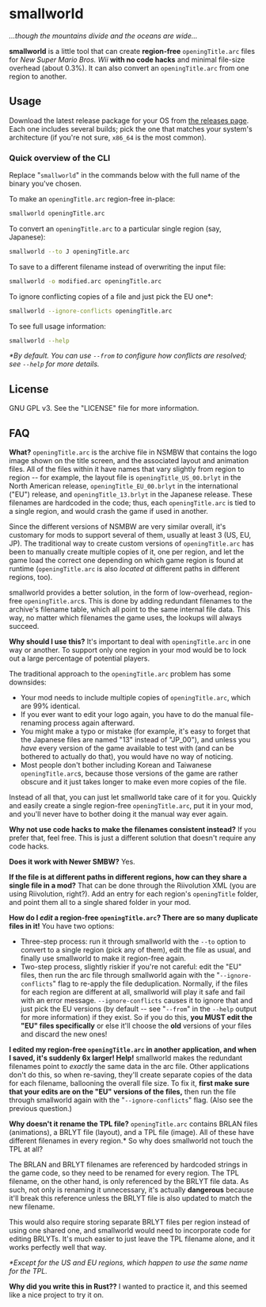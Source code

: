 # smallworld

*...though the mountains divide and the oceans are wide...*

**smallworld** is a little tool that can create **region-free** `openingTitle.arc` files for *New Super Mario Bros. Wii* **with no code hacks** and minimal file-size overhead (about 0.3%). It can also convert an `openingTitle.arc` from one region to another.

## Usage

Download the latest release package for your OS from [the releases page](https://github.com/RoadrunnerWMC/smallworld/releases). Each one includes several builds; pick the one that matches your system's architecture (if you're not sure, `x86_64` is the most common).

### Quick overview of the CLI

Replace "`smallworld`" in the commands below with the full name of the binary you've chosen.

To make an `openingTitle.arc` region-free in-place:

```sh
smallworld openingTitle.arc
```

To convert an `openingTitle.arc` to a particular single region (say, Japanese):

```sh
smallworld --to J openingTitle.arc
```

To save to a different filename instead of overwriting the input file:

```sh
smallworld -o modified.arc openingTitle.arc
```

To ignore conflicting copies of a file and just pick the EU one\*:

```sh
smallworld --ignore-conflicts openingTitle.arc
```

To see full usage information:

```sh
smallworld --help
```

*\*By default. You can use `--from` to configure how conflicts are resolved; see `--help` for more details.*


## License

GNU GPL v3. See the "LICENSE" file for more information.


## FAQ

**What?** `openingTitle.arc` is the archive file in NSMBW that contains the logo image shown on the title screen, and the associated layout and animation files. All of the files within it have names that vary slightly from region to region -- for example, the layout file is `openingTitle_US_00.brlyt` in the North American release, `openingTitle_EU_00.brlyt` in the international ("EU") release, and `openingTitle_13.brlyt` in the Japanese release. These filenames are hardcoded in the code; thus, each `openingTitle.arc` is tied to a single region, and would crash the game if used in another.

Since the different versions of NSMBW are very similar overall, it's customary for mods to support several of them, usually at least 3 (US, EU, JP). The traditional way to create custom versions of `openingTitle.arc` has been to manually create multiple copies of it, one per region, and let the game load the correct one depending on which game region is found at runtime (`openingTitle.arc` is also *located at* different paths in different regions, too).

smallworld provides a better solution, in the form of low-overhead, region-free `openingTitle.arc`s. This is done by adding redundant filenames to the archive's filename table, which all point to the same internal file data. This way, no matter which filenames the game uses, the lookups will always succeed.

**Why should I use this?** It's important to deal with `openingTitle.arc` in one way or another. To support only one region in your mod would be to lock out a large percentage of potential players.

The traditional approach to the `openingTitle.arc` problem has some downsides:

* Your mod needs to include multiple copies of `openingTitle.arc`, which are 99% identical.
* If you ever want to edit your logo again, you have to do the manual file-renaming process again afterward.
* You might make a typo or mistake (for example, it's easy to forget that the Japanese files are named "13" instead of "JP_00"), and unless you *have* every version of the game available to test with (and can be bothered to actually do that), you would have no way of noticing.
* Most people don't bother including Korean and Taiwanese `openingTitle.arc`s, because those versions of the game are rather obscure and it just takes longer to make even more copies of the file.

Instead of all that, you can just let smallworld take care of it for you. Quickly and easily create a single region-free `openingTitle.arc`, put it in your mod, and you'll never have to bother doing it the manual way ever again.

**Why not use code hacks to make the filenames consistent instead?** If you prefer that, feel free. This is just a different solution that doesn't require any code hacks.

**Does it work with Newer SMBW?** Yes.

**If the file is at different paths in different regions, how can they share a single file in a mod?** That can be done through the Riivolution XML (you are using Riivolution, right?). Add an entry for each region's `openingTitle` folder, and point them all to a single shared folder in your mod.

**How do I *edit* a region-free `openingTitle.arc`? There are so many duplicate files in it!** You have two options:

* Three-step process: run it through smallworld with the `--to` option to convert to a single region (pick any of them), edit the file as usual, and finally use smallworld to make it region-free again.
* Two-step process, slightly riskier if you're not careful: edit the "EU" files, then run the arc file through smallworld again with the "`--ignore-conflicts`" flag to re-apply the file deduplication. Normally, if the files for each region are different at all, smallworld will play it safe and fail with an error message. `--ignore-conflicts` causes it to ignore that and just pick the EU versions (by default -- see "`--from`" in the `--help` output for more information) if they exist. So if you do this, **you MUST edit the "EU" files specifically** or else it'll choose the **old** versions of your files and discard the new ones!

**I edited my region-free `openingTitle.arc` in another application, and when I saved, it's suddenly 6x larger! Help!** smallworld makes the redundant filenames point to *exactly* the same data in the arc file. Other applications don't do this, so when re-saving, they'll create separate copies of the data for each filename, ballooning the overall file size. To fix it, **first make sure that your edits are on the "EU" versions of the files,** then run the file through smallworld again with the "`--ignore-conflicts`" flag. (Also see the previous question.)

**Why doesn't it rename the TPL file?** `openingTitle.arc` contains BRLAN files (animations), a BRLYT file (layout), and a TPL file (image). All of these have different filenames in every region.\* So why does smallworld not touch the TPL at all?

The BRLAN and BRLYT filenames are referenced by hardcoded strings in the game code, so they need to be renamed for every region. The TPL filename, on the other hand, is only referenced by the BRLYT file data. As such, not only is renaming it unnecessary, it's actually **dangerous** because it'll break this reference unless the BRLYT file is also updated to match the new filename.

This would also require storing separate BRLYT files per region instead of using one shared one, and smallworld would need to incorporate code for editing BRLYTs. It's much easier to just leave the TPL filename alone, and it works perfectly well that way.

*\*Except for the US and EU regions, which happen to use the same name for the TPL.*

**Why did you write this in Rust??** I wanted to practice it, and this seemed like a nice project to try it on.
